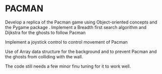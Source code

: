 # PACMAN
Develop a replica of the Pacman game using Object-oriented concepts and the Pygame package
. 
Implement a Breadth first search algorithm and Dijkstra for the ghosts to follow Pacman

Implement a joystick control to control movement of Pacman

Use of Array data structure for the background and to prevent Pacman and the ghosts from  colliding with the wall.


The code still needs a few minor finu tuning for it to work well.
